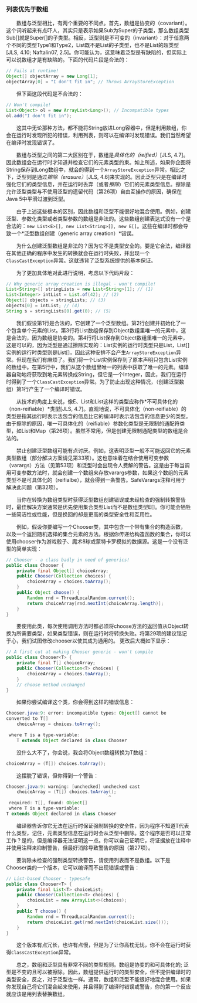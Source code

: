 ### 列表优先于数组

&emsp;&emsp;数组与泛型相比，有两个重要的不同点。首先，数组是协变的（covariant）。这个词听起来有点吓人，其实只是表示如果Sub为Super的子类型，那么数组类型Sub[\]就是Super[\]的子类型。相反，泛型则是不可变的（invariant）：对于任意两个不同的类型Type1和Type2，List<Type1>既不是List<Type2>的子类型，也不是List<Type2>的超类型[JLS, 4.10; Naftalin07, 2.5]。你可能认为，这意味着泛型是有缺陷的，但实际上可以说数组才是有缺陷的。下面的代码片段是合法的：

```java
// Fails at runtime!
Object[] objectArray = new Long[1];
objectArray[0] = "I don't fit in"; // Throws ArrayStoreException
```

&emsp;&emsp;但下面这段代码是不合法的：

```java
// Won't compile!
List<Object> ol = new ArrayList<Long>(); // Incompatible types
ol.add("I don't fit in");
```

&emsp;&emsp;这其中无论那种方法，都不能将String放进Long容器中，但是利用数组，你会在运行时发现所犯的错误，利用列表，则可以在编译时发现错误。我们当然希望在编译时发现错误了。

&emsp;&emsp;数组与泛型之间的第二大区别在于，数组是*具体化的（reified）*[JLS, 4.7]。因此数组会在运行时才知道并检查它们的元素类型约束。如上所述，如果你企图将String保存到Long数组中，就会的得到一个`ArrayStoreException`异常。相比之下，泛型则是通过*擦除（erasure）*[JLS, 4.6]来实现的。因此泛型只是在编译时强化它们的类型信息，并在运行时丢弃（或者*擦除*）它们的元素类型信息。擦除是允许泛型类型与不使用泛型的遗留代码（第26项）自由互操作的原因，确保在Java 5中平滑过渡到泛型。

&emsp;&emsp;由于上述这些根本的区别，因此数组和泛型不能很好地混合使用。例如，创建泛型、参数化类型或者类型参数的数组是非法的。这些数组创建表达式没有一个是合法的：`new List<E>[], new List<String>[], new E[]`。这些在编译时都会导致一个*泛型数组创建（generic array creation）*错误。

&emsp;&emsp;为什么创建泛型数组是非法的？因为它不是类型安全的。要是它合法，编译器在其他正确的程序中发生的转换就会在运行时失败，并出现一个`ClassCastException`异常。这就违背了泛型系统提供的基本保证。

&emsp;&emsp;为了更加具体地对此进行说明，考虑以下代码片段：

```java
// Why generic array creation is illegal - won't compile!
List<String>[] stringLists = new List<String>[1]; // (1)
List<Integer> intList = List.of(42); // (2)
Object[] objects = stringLists; // (3)
objects[0] = intList; // (4)
String s = stringLists[0].get(0); // (5)
```

&emsp;&emsp;我们假设第1行是合法的，它创建了一个泛型数组。第2行创建并初始化了一个包含单个元素的List<Integer>。第3行将List<String>数组保存到Object数组里唯一的元素中，这是合法的，因为数组是协变的。第4行将List<Integer>保存到Object数组里唯一的元素中，这是可以的，因为泛型是通过擦除实现的：List<Integer>实例的运行时类型只是List，List<String>[\]实例的运行时类型则是List[\]，因此这种安排不会产生`ArrayStoreException`异常。但现在我们有麻烦了。我们将一个List<Integer>实例保存到了原本声明只包含List<String>实例的数组中。在第5行中，我们从这个数组里唯一的列表中获取了唯一的元素。编译器自动地将获取到地元素转换成String，但它是一个Integer，因此，我们在运行时得到了一个`ClassCastException`异常。为了防止出现这种情况，（创建泛型数组）第1行产生了一个编译时错误。

&emsp;&emsp;从技术的角度上来说，像E、List<E>和List<String>这样的类型应称作*不可具体化的（non-reifiable）*类型[JLS, 4.7]。直观地说，不可具体化（non-reifiable）的类型是指其运行时表示法包含的信息比它的编译时表示法包含的信息更少的类型。由于擦除的原因，唯一可具体化的（reifiable）参数化类型是无限制的通配符类型，如List<?>和Map<?,?>（第26项）。虽然不常用，但是创建无限制通配类型的数组是合法的。

&emsp;&emsp;禁止创建泛型数组可能有点讨厌。例如，这表明泛型一般不可能返回它的元素类型数组（部分解决方案请见第33项）。这也意味着在结合使用可变参数（varargs）方法（见第53项）和泛型时会出现令人费解的警告。这是由于每当调用可变参数方法时，就会创建一个数组来存放varargs参数，如果这个数组的元素类型不是可具体化的（reifialbe），就会得到一条警告。SafeVarargs注释可用于解决此问题（第32项）。

&emsp;&emsp;当你在转换为数组类型时获得泛型数组创建错误或未经检查的强制转换警告时，最佳解决方案通常是优先使用集合类型List<E>而不是数组类型E[]。你可能会牺牲一些简洁性或性能，但是换回的却是更高的类型安全性和互用性。

&emsp;&emsp;例如，假设你要编写一个Chooser类，其中包含一个带有集合的构造函数，以及一个返回随机选择的集合元素的方法。根据你传递给构造函数的集合，你可以使用chooser作为游戏骰子、魔术8球或蒙特卡罗模拟的数据源。这是一个没有泛型的简单实现：

```java
// Chooser - a class badly in need of generics!
public class Chooser {
    private final Object[] choiceArray;
    public Chooser(Collection choices) {
        choiceArray = choices.toArray();
    }
    public Object choose() {
        Random rnd = ThreadLocalRandom.current();
        return choiceArray[rnd.nextInt(choiceArray.length)];
    }
}
```

&emsp;&emsp;要使用此类，每次使用调用方法时都必须将choose方法的返回值从Object转换为所需要类型，如果类型错误，则在运行时将转换失败。将第29项的建议铭记于心，我们试图修改chooser以使其成为通用的。 更改后大概如下显示：

```java
// A first cut at making Chooser generic - won't compile
public class Chooser<T> {
    private final T[] choiceArray;
    public Chooser(Collection<T> choices) {
        choiceArray = choices.toArray();
    }
    // choose method unchanged
}
```

&emsp;&emsp;如果你尝试编译这个类，你会得到这样的错误信息：

```java
Chooser.java:9: error: incompatible types: Object[] cannot be
converted to T[]
    choiceArray = choices.toArray();
                                ^
 where T is a type-variable:
    T extends Object declared in class Chooser
```

&emsp;&emsp;没什么大不了，你会说，我会将Object数组转换为T数组：

```java
choiceArray = (T[]) choices.toArray();
```

&emsp;&emsp;这摆脱了错误，但你得到一个警告：

```java
Chooser.java:9: warning: [unchecked] unchecked cast
    choiceArray = (T[]) choices.toArray();
                                       ^
 required: T[], found: Object[]
 where T is a type-variable:
T extends Object declared in class Chooser
```

&emsp;&emsp;编译器告诉你它无法在运行时保证强制转换的安全性，因为程序不知道T代表什么类型，记住，元素类型信息在运行时会从泛型中删除。这个程序是否可以正常工作？是的，但是编译器无法证明这一点。你可以自己证明它，将证据放在注释中并使用注释来抑制警告，但最好消除导致警告的原因（第27项）。

&emsp;&emsp;要消除未检查的强制类型转换警告，请使用列表而不是数组。以下是Chooser类的一个版本，它可以编译而不出现错误或警告：

```java
// List-based Chooser - typesafe
public class Chooser<T> {
    private final List<T> choiceList;
    public Chooser(Collection<T> choices) {
        choiceList = new ArrayList<>(choices);
    }
    public T choose() {
        Random rnd = ThreadLocalRandom.current();
        return choiceList.get(rnd.nextInt(choiceList.size()));
    }
}
```

&emsp;&emsp;这个版本有点冗长，也许有点慢，但是为了让你高枕无忧，你不会在运行时获得`ClassCastException`异常。

&emsp;&emsp;总之，数组和泛型具有非常不同的类型规则。数组是协变的和可具体化的; 泛型是不变的且可以被擦除。因此，数组提供运行时的类型安全，但不提供编译时的类型安全，反之，对于泛型也一样。通常，数组和泛型不能很好地混合使用。如果你发现自己将它们混合起来使用，并且得到了编译时错误或警告，你的第一个反应就应该是用列表替换数组。